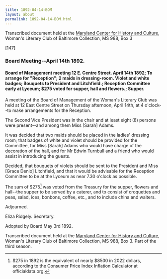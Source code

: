 ```yaml
---
title: 1892-04-14-BOM
layout: about
permalink: 1892-04-14-BOM.html
---
```

Transcribed document held at the [Maryland Center for History and Culture](http://mdhs.org/), Woman's Literary Club of Baltimore Collection, MS 988, Box 3

[147]

### Board Meeting--April 14th 1892.

#### Board of Management meeting 12 E. Centre Street. April 14th 1892; To arrange for "Reception"; 2 maids in dressing-room. Violet and white badges; Bouquets to President and Litchfield.; Reception Committee early at Lyceum; $275 voted for supper, hall and flowers.; Supper.

A meeting of the Board of Management of the Woman's Literary Club was held at 12 East Centre Street on Thursday afternoon, April 14th, at 4 o'clock--to make arrangements for the Reception.

The Second Vice President was in the chair and at least eight (8) persons were present--and among them Miss [Sarah] Adams.

It was decided that two maids should be placed in the ladies' dressing room; that badges of white and violet should be provided for the Committee, for Miss [Sarah] Adams who would have charge of the decoration of the hall, and for Mr Edwin Turnbull and a friend who would assist in introducing the guests.

Decided, that bouquets of violets should be sent to the President and Miss [Grace Denio] Litchfield, and that it would be advisable for the Reception Committee to be at the Lyceum as near 7.30 o'clock as possible.

The sum of $275[^value] was voted from the Treasury for the supper, flowers and hall--the supper to be served by a caterer, and to consist of croquettes and peas, salad, ices, bonbons, coffee, etc., and to include china and waiters.
[^value]: $275 in 1892 is the equivalent of nearly $8500 in 2022 dollars, according to the Consumer Price Index Inflation Calculator at officialdata.org.

Adjourned.

Eliza Ridgely.
Secretary.

Adopted by Board May 3rd 1892.

Transcribed document held at the [Maryland Center for History and Culture](http://mdhs.org/), Woman's Literary Club of Baltimore Collection, MS 988, Box 3. Part of the third season.